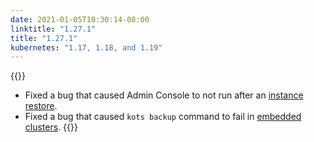 ```yaml
---
date: 2021-01-05T10:30:14-08:00
linktitle: "1.27.1"
title: "1.27.1"
kubernetes: "1.17, 1.18, and 1.19"
---
```


{{<fixes>}}
* Fixed a bug that caused Admin Console to not run after an [instance restore](https://kots.io/vendor/snapshots/disaster-recovery-snapshots/).
* Fixed a bug that caused `kots backup` command to fail in [embedded clusters](https://kots.io/kotsadm/installing/installing-embedded-cluster/).
{{</fixes>}}
